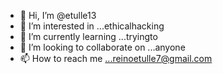 - 👋 Hi, I’m @etulle13
- 👀 I’m interested in ...ethicalhacking
- 🌱 I’m currently learning ...tryingto
- 💞️ I’m looking to collaborate on ...anyone
- 📫 How to reach me ...reinoetulle7@gmail.com

<!---
etulle13/etulle13 is a ✨ special ✨ repository because its `README.md` (this file) appears on your GitHub profile.
You can click the Preview link to take a look at your changes.
--->
